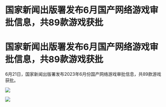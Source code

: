 # 国家新闻出版署发布6月国产网络游戏审批信息，共89款游戏获批

# 国家新闻出版署发布6月国产网络游戏审批信息，共89款游戏获批

6月21日，国家新闻出版署发布2023年6月份国产网络游戏审批信息，共89款游戏获批。

![](https://inews.gtimg.com/om_bt/OfliegxpakzhGouGIkIAXrH1vEPMMolalgJ5Q8LWUYrAoAA/1000)

![](https://inews.gtimg.com/om_bt/Oo34XejjIIchgXgFHYSGxrCu9YlY4VoZ6EvHechHD4zWAAA/0)


